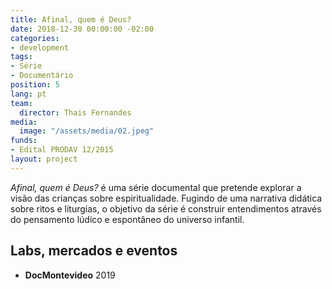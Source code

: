 ```yaml
---
title: Afinal, quem é Deus?
date: 2018-12-30 00:00:00 -02:00
categories:
- development
tags:
- Série
- Documentário
position: 5
lang: pt
team:
  director: Thais Fernandes
media:
  image: "/assets/media/02.jpeg"
funds:
- Edital PRODAV 12/2015
layout: project
---
```


_Afinal, quem é Deus?_ é uma série documental que pretende explorar a visão das crianças sobre espiritualidade. Fugindo de uma narrativa didática sobre ritos e liturgias, o objetivo da série é construir entendimentos através do pensamento lúdico e espontâneo do universo infantil.

## Labs, mercados e eventos
* **DocMontevideo** 2019